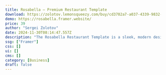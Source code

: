 ```yaml
---
title: Rosabella — Premium Restaurant Template
download: https://zolotov.lemonsqueezy.com/buy/cd3702a7-a037-4339-9832-5687f94fa1f9
demo: https://rosabella.framer.website/
price: 39
author: "Sergei Zolotov"
date: 2024-11-30T08:14:47.557Z
description: "The Rosabella Restaurant Template is a sleek, modern design crafted for restaurants."
ssg: ["Framer"]
css: []
ui: []
cms: []
category: [Business]
draft: false
---
```

